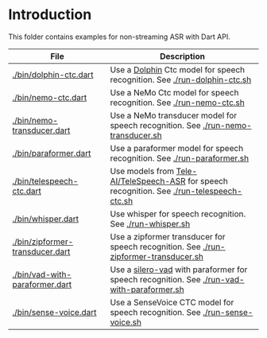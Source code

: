 # Introduction

This folder contains examples for non-streaming ASR with Dart API.

| File | Description|
|------|------------|
|[./bin/dolphin-ctc.dart](./bin/dolphin-ctc.dart)| Use a [Dolphin](https://github.com/DataoceanAI/Dolphin) Ctc model for speech recognition. See [./run-dolphin-ctc.sh](./run-dolphin-ctc.sh)|
|[./bin/nemo-ctc.dart](./bin/nemo-ctc.dart)| Use a NeMo Ctc model for speech recognition. See [./run-nemo-ctc.sh](./run-nemo-ctc.sh)|
|[./bin/nemo-transducer.dart](./bin/nemo-transducer.dart)| Use a NeMo transducer model for speech recognition. See [./run-nemo-transducer.sh](./run-nemo-transducer.sh)|
|[./bin/paraformer.dart](./bin/paraformer.dart)|Use a paraformer model for speech recognition. See [./run-paraformer.sh](./run-paraformer.sh)|
|[./bin/telespeech-ctc.dart](./bin/telespeech-ctc.dart)| Use models from [Tele-AI/TeleSpeech-ASR](https://github.com/Tele-AI/TeleSpeech-ASR) for speech recognition. See [./run-telespeech-ctc.sh](./run-telespeech-ctc.sh)|
|[./bin/whisper.dart](./bin/whisper.dart)| Use whisper for speech recognition. See [./run-whisper.sh](./run-whisper.sh)|
|[./bin/zipformer-transducer.dart](./bin/zipformer-transducer.dart)| Use a zipformer transducer for speech recognition. See [./run-zipformer-transducer.sh](./run-zipformer-transducer.sh)|
|[./bin/vad-with-paraformer.dart](./bin/vad-with-paraformer.dart)| Use a [silero-vad](https://github.com/snakers4/silero-vad) with paraformer for speech recognition. See [./run-vad-with-paraformer.sh](./run-vad-with-paraformer.sh)|
|[./bin/sense-voice.dart](./bin/sense-voice.dart)| Use a SenseVoice CTC model for speech recognition. See [./run-sense-voice.sh](./run-sense-voice.sh)|

